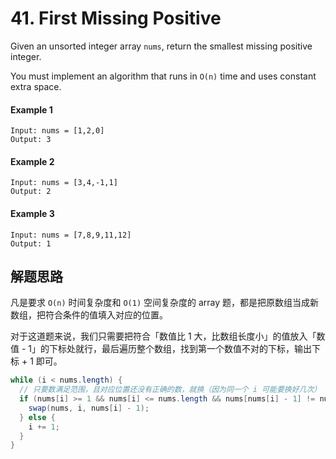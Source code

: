 # 41. First Missing Positive

Given an unsorted integer array `nums`, return the smallest missing positive integer.

You must implement an algorithm that runs in `O(n)` time and uses constant extra space.

#### Example 1

```
Input: nums = [1,2,0]
Output: 3
```

#### Example 2

```
Input: nums = [3,4,-1,1]
Output: 2
```

#### Example 3

```
Input: nums = [7,8,9,11,12]
Output: 1
```

## 解题思路

凡是要求 `O(n)` 时间复杂度和 `O(1)` 空间复杂度的 array 题，都是把原数组当成新数组，把符合条件的值填入对应的位置。

对于这道题来说，我们只需要把符合「数值比 1 大，比数组长度小」的值放入「数值 - 1」的下标处就行，最后遍历整个数组，找到第一个数值不对的下标，输出下标 + 1 即可。

```java
while (i < nums.length) {
  // 只要数满足范围，且对应位置还没有正确的数，就换（因为同一个 i 可能要换好几次）
  if (nums[i] >= 1 && nums[i] <= nums.length && nums[nums[i] - 1] != nums[i]) {
    swap(nums, i, nums[i] - 1);
  } else {
    i += 1;
  }
}
```